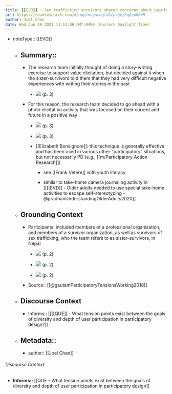 ```yaml
---
title: [[EVD]] - Sex trafficking survivors shared concerns about painful experiences from writing their stories in design exercises. A future-focused photo elicitation method seemed to be a viable alternative - @gautamParticipatoryTensionsWorking2018
url: https://roamresearch.com/#/app/megacoglab/page/GqGupKGWR
author: Joel Chan
date: Wed Jun 16 2021 11:13:06 GMT-0400 (Eastern Daylight Time)
---
```


- noteType:: [[EVD]]

    - ## Summary::

        - The research team initially thought of doing a story-writing exercise to support value elicitation, but decided against it when the sister-survivors told them that they had very difficult negative experiences with writing their stories in the past

            - ![](https://firebasestorage.googleapis.com/v0/b/firescript-577a2.appspot.com/o/imgs%2Fapp%2Fmegacoglab%2FNZV6-vcrJO.png?alt=media&token=3c6715a1-f1c1-4edb-9a22-69836fae567f) (p. 3)

        - For this reason, the research team decided to go ahead with a photo elicitation activity that was focused on their current and future in a positive way

            - ![](https://firebasestorage.googleapis.com/v0/b/firescript-577a2.appspot.com/o/imgs%2Fapp%2Fmegacoglab%2Fy88bNbUC-5.png?alt=media&token=5e9f95b9-8467-4208-8ec2-0337ed46bfbc) (p. 3)

            - ![](https://firebasestorage.googleapis.com/v0/b/firescript-577a2.appspot.com/o/imgs%2Fapp%2Fmegacoglab%2FDXv-cRju0r.png?alt=media&token=aa055325-dad3-4ea7-8a5f-8fb90e2e1b87) (p. 3)

            - [[Elizabeth Bonsignore]]: this technique is generally effective and has been used in various other "participatory" situations, but not necessarily PD (e.g., [[m/Participatory Action Research]])

                - see [[Frank Vetere]] with youth literacy

                - similar to take-home camera journaling activity in [[[[EVD]] - Older adults needed to use special take-home activities to escape self-stereotyping - @pradhanUnderstandingOlderAdults2020]]

    - ## **Grounding Context**

        - Participants: included members of a professional organization, and members of a survivor organization, as well as survivors of sex trafficking, who the team refers to as sister-survivors, in Nepal

            - ![](https://firebasestorage.googleapis.com/v0/b/firescript-577a2.appspot.com/o/imgs%2Fapp%2Fmegacoglab%2FZAwUMwQSPN.png?alt=media&token=f1f8c1ec-b4a5-4a8f-9d1e-cb3894ea5396) (p. 2)

            - ![](https://firebasestorage.googleapis.com/v0/b/firescript-577a2.appspot.com/o/imgs%2Fapp%2Fmegacoglab%2FyBW4dJV_f7.png?alt=media&token=885d6c41-a317-4c6b-be9d-3d619c701bd8) (p. 2)

            - ![](https://firebasestorage.googleapis.com/v0/b/firescript-577a2.appspot.com/o/imgs%2Fapp%2Fmegacoglab%2FXdPqA7M6Zh.png?alt=media&token=c4bec0fc-bf4d-4f95-b081-6ed2b63e1b77) (p. 2)

        - Source:: [[@gautamParticipatoryTensionsWorking2018]]

    - ## **Discourse Context**

        - Informs:: [[[[QUE]] - What tension points exist between the goals of diversity and depth of user participation in participatory design?]]

    - ## Metadata::

        - author:: [[Joel Chan]]

###### Discourse Context

- **Informs::** [[QUE - What tension points exist between the goals of diversity and depth of user participation in participatory design]]
